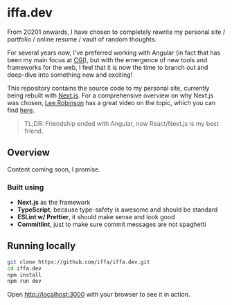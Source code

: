 # iffa.dev

From 20201 onwards, I have chosen to completely rewrite my personal site / portfolio / online resume / vault of random thoughts.

For several years now, I've preferred working with Angular (in fact that has been my main focus at [CGI](https://cgi.com)), but with the emergence of new tools and frameworks
for the web, I feel that it is now the time to branch out and deep-dive into something new and exciting!

This repository contains the source code to my personal site, currently being rebuilt with [Next.js](https://nextjs.org). For a comprehensive overview on why Next.js was chosen, [Lee Robinson](https://github.com/leerob/)
has a great video on the topic, which you can find [here](https://youtu.be/rtgbaKBhdkk).

> TL;DR: Friendship ended with Angular, now React/Next.js is my best friend.

## Overview

Content coming soon, I promise.

### Built using

- **Next.js** as the framework
- **TypeScript**, because type-safety is awesome and should be standard
- **ESLint w/ Prettier**, it should make sense and look good
- **Commitlint**, just to make sure commit messages are not spaghetti

## Running locally

```bash
git clone https://github.com/iffa/iffa.dev.git
cd iffa.dev
npm install
npm run dev
```

Open [http://localhost:3000](http://localhost:3000) with your browser to see it in action.
